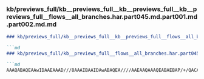 ### kb/previews_full/kb__previews_full__kb__previews_full__kb__previews_full__flows__all_branches.har.part045.md.part001.md.part002.md.md

```md
### kb/previews_full/kb__previews_full__kb__previews_full__flows__all_branches.har.part045.md.part001.md.part002.md

```md
### kb/previews_full/kb__previews_full__flows__all_branches.har.part045.md.part001.md (part 002)

```md
AAAQABAQEAAwIDAAEAAAD///8AAAIBAAIDAwABAQEA////AAEAAQAAAQEABAEBAP/+/QACAgEA
```

```

```

```
